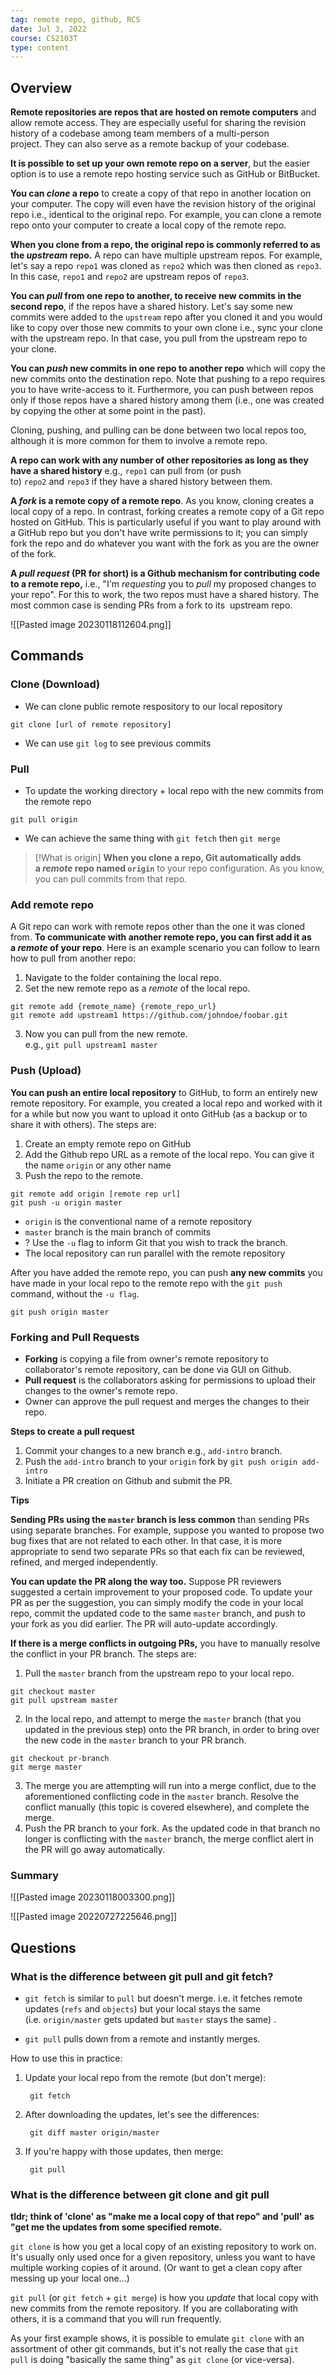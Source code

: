 ```yaml
---
tag: remote repo, github, RCS
date: Jul 3, 2022
course: CS2103T
type: content
---
```

## Overview

**Remote repositories are repos that are hosted on remote computers** and allow remote access. They are especially useful for sharing the revision history of a codebase among team members of a multi-person project. They can also serve as a remote backup of your codebase.

**It is possible to set up your own remote repo on a server**, but the easier option is to use a remote repo hosting service such as GitHub or BitBucket.

**You can _clone_ a repo** to create a copy of that repo in another location on your computer. The copy will even have the revision history of the original repo i.e., identical to the original repo. For example, you can clone a remote repo onto your computer to create a local copy of the remote repo.  

**When you clone from a repo, the original repo is commonly referred to as the _upstream_ repo.** A repo can have multiple upstream repos. For example, let's say a repo `repo1` was cloned as `repo2` which was then cloned as `repo3`. In this case, `repo1` and `repo2` are upstream repos of `repo3`.

**You can _pull_ from one repo to another, to receive new commits in the second repo**, if the repos have a shared history. Let's say some new commits were added to the `upstream` repo after you cloned it and you would like to copy over those new commits to your own clone i.e., sync your clone with the upstream repo. In that case, you pull from the upstream repo to your clone.

**You can _push_ new commits in one repo to another repo** which will copy the new commits onto the destination repo. Note that pushing to a repo requires you to have write-access to it. Furthermore, you can push between repos only if those repos have a shared history among them (i.e., one was created by copying the other at some point in the past).

Cloning, pushing, and pulling can be done between two local repos too, although it is more common for them to involve a remote repo.

**A repo can work with any number of other repositories as long as they have a shared history** e.g., `repo1` can pull from (or push to) `repo2` and `repo3` if they have a shared history between them.

**A _fork_ is a remote copy of a remote repo**. As you know, cloning creates a local copy of a repo. In contrast, forking creates a remote copy of a Git repo hosted on GitHub. This is particularly useful if you want to play around with a GitHub repo but you don't have write permissions to it; you can simply fork the repo and do whatever you want with the fork as you are the owner of the fork.

**A _pull request_ (PR for short) is a Github mechanism for contributing code to a remote repo,** i.e., "I'm _requesting_ you to _pull_ my proposed changes to your repo". For this to work, the two repos must have a shared history. The most common case is sending PRs from a fork to its 
upstream repo.

![[Pasted image 20230118112604.png]]

## Commands

### Clone (Download)
-  We can clone public remote respository to our local repository

```
git clone [url of remote repository]
```

- We can use `git log` to see previous commits
  
### Pull

- To update the working directory + local repo with the new commits from the remote repo

```
git pull origin
```

- We can achieve the same thing with `git fetch` then `git merge`

>[!What is origin]
> **When you clone a repo, Git automatically adds a _remote_ repo named `origin`** to your repo configuration. As you know, you can pull commits from that repo.

### Add remote repo

A Git repo can work with remote repos other than the one it was cloned from. **To communicate with another remote repo, you can first add it as a _remote_ of your repo**. Here is an example scenario you can follow to learn how to pull from another repo:

1.  Navigate to the folder containing the local repo.
2.  Set the new remote repo as a _remote_ of the local repo. 

```
git remote add {remote_name} {remote_repo_url}
git remote add upstream1 https://github.com/johndoe/foobar.git
```

3. Now you can pull from the new remote.  
    e.g., `git pull upstream1 master`

### Push (Upload)

**You can push an entire local repository** to GitHub, to form an entirely new remote repository. For example, you created a local repo and worked with it for a while but now you want to upload it onto GitHub (as a backup or to share it with others). The steps are:
1. Create an empty remote repo on GitHub
2. Add the Github repo URL as a remote of the local repo. You can give it the name `origin` or any other name
3. Push the repo to the remote.

```
git remote add origin [remote rep url]
git push -u origin master
```

- `origin` is the conventional name of a remote repository
- `master` branch is the main branch of commits
- ? Use the `-u` flag to inform Git that you wish to track the branch.
- The local repository can run parallel with the remote repository

After you have added the remote repo, you can push **any new commits** you have made in your local repo to the remote repo with the `git push` command, without the `-u flag`.

```
git push origin master
```


### Forking and Pull Requests

- **Forking** is copying a file from owner's remote repository to collaborator's remote repository, can be done via GUI on Github.
- **Pull request** is the collaborators asking for permissions to upload their changes to the owner's remote repo.
- Owner can approve the pull request and merges the changes to their repo.

**Steps to create a pull request**
1. Commit your changes to a new branch e.g., `add-intro` branch.
2. Push the `add-intro` branch to your `origin` fork by `git push origin add-intro`
3. Initiate a PR creation on Github and submit the PR.

**Tips**

**Sending PRs using the `master` branch is less common** than sending PRs using separate branches. For example, suppose you wanted to propose two bug fixes that are not related to each other. In that case, it is more appropriate to send two separate PRs so that each fix can be reviewed, refined, and merged independently. 

**You can update the PR along the way too.** Suppose PR reviewers suggested a certain improvement to your proposed code. To update your PR as per the suggestion, you can simply modify the code in your local repo, commit the updated code to the same `master` branch, and push to your fork as you did earlier. The PR will auto-update accordingly.

**If there is a merge conflicts in outgoing PRs,** you have to manually resolve the conflict in your PR branch. The steps are:

1.  Pull the `master` branch from the upstream repo to your local repo.
  
```
git checkout master
git pull upstream master
```
   
2.  In the local repo, and attempt to merge the `master` branch (that you updated in the previous step) onto the PR branch, in order to bring over the new code in the `master` branch to your PR branch.

```
git checkout pr-branch  
git merge master
```

3.  The merge you are attempting will run into a merge conflict, due to the aforementioned conflicting code in the `master` branch. Resolve the conflict manually (this topic is covered elsewhere), and complete the merge.
4.  Push the PR branch to your fork. As the updated code in that branch no longer is conflicting with the `master` branch, the merge conflict alert in the PR will go away automatically.

### Summary

![[Pasted image 20230118003300.png]]


![[Pasted image 20220727225646.png]]

## Questions
### What is the difference between git pull and git fetch?
- `git fetch` is similar to `pull` but doesn't merge. i.e. it fetches remote updates (`refs` and `objects`) but your local stays the same (i.e. `origin/master` gets updated but `master` stays the same) .

- `git pull` pulls down from a remote and instantly merges.

How to use this in practice:
1.  Update your local repo from the remote (but don't merge):
    
    ```
     git fetch 
    ```
    
2.  After downloading the updates, let's see the differences:
    
    ```
     git diff master origin/master 
    ```
    
3.  If you're happy with those updates, then merge:
    
    ```
     git pull
    ```

### What is the difference between git clone and git pull

**tldr; think of 'clone' as "make me a local copy of that repo" and 'pull' as "get me the updates from some specified remote.**

`git clone` is how you get a local copy of an existing repository to work on. It's usually only used once for a given repository, unless you want to have multiple working copies of it around. (Or want to get a clean copy after messing up your local one...)

`git pull` (or `git fetch` + `git merge`) is how you _update_ that local copy with new commits from the remote repository. If you are collaborating with others, it is a command that you will run frequently.

As your first example shows, it is possible to emulate `git clone` with an assortment of other git commands, but it's not really the case that `git pull` is doing "basically the same thing" as `git clone` (or vice-versa).